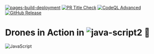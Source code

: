 [![pages-build-deployment](https://github.com/meleksabit/drones-js/actions/workflows/pages/pages-build-deployment/badge.svg)](https://github.com/meleksabit/drones-js/actions/workflows/pages/pages-build-deployment) [![PR Title Check](https://github.com/meleksabit/drones-js/actions/workflows/pr-title-linter.yml/badge.svg)](https://github.com/meleksabit/drones-js/actions/workflows/pr-title-linter.yml) [![CodeQL Advanced](https://github.com/meleksabit/drones-js/actions/workflows/codeql.yml/badge.svg)](https://github.com/meleksabit/drones-js/actions/workflows/codeql.yml)
[![GitHub Release](https://img.shields.io/github/v/release/meleksabit/drones-js)](https://github.com/meleksabit/drones-js/releases)
# Drones in Action in ![java-script2](https://user-images.githubusercontent.com/32045473/150615243-fd452ea6-645b-4c45-a577-ce7dfe0665e4.png) 🤖

![JavaScript](https://user-images.githubusercontent.com/32045473/150614877-330ef2c9-9c13-4b91-92c5-883a1b5254f2.png)
